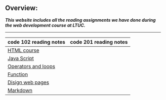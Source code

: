 ## Overview:
***This website includes all the reading assignments we have done during the web development course at LTUC.***

------

| code 102 reading notes | code 201 reading notes | 
| ------- | ------ | 
|[HTML course ](https://mohamdnofal.github.io/reading-notes/htmlcours) | 
|[Java Script](https://mohamdnofal.github.io/reading-notes/js) |  |
|[Operators and loops](https://mohamdnofal.github.io/reading-notes/operatorsandloops)  | | 
|[Function](https://mohamdnofal.github.io/reading-notes/function)| |
|[Disign web pages](https://mohamdnofal.github.io/reading-notes/disignwebpages)| |
|[Markdown](https://mohamdnofal.github.io/rev/Class3)| 

